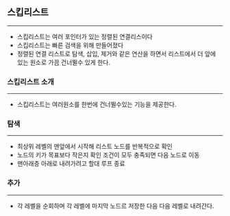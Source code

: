 ## 스킵리스트
<hr/>

* 스킵리스트는 여러 포인터가 있는 정렬된 연결리스이다
* 스킵리스트는 빠른 검색을 위해 만들어졌다
* 정렬된 연결 리스트로 탐색, 삽입, 제거와 같은 연산을 하면서 리스트에서 더 앞에 있는 원소로 가끔 건너뛸수 있게 한다.

### 스킵리스트 소개
<hr/>

* 스킵리스트는 여러원소를 한번에 건너뛸수있는 기능을 제공한다.

### 탐색
<hr/>

* 최상위 레벨의 맨앞에서 시작해 리스트 노드를 반복적으로 확인
* 노드의 키가 목표보다 작은지 확인 조건이 모두 충족되면 다음 노드로 이동
* 맨아래층 아래로 내려가려고 할대 루프 종료

### 추가
<hr/>

* 각 레벨을 순회하며 각 레벨에 마지막 노드르 저장한 다음 다음 레벨로 내려간다.
